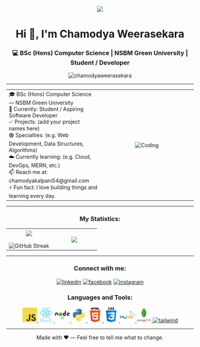 <p align="center" ><img src = "https://user-images.githubusercontent.com/74038190/241765453-85cb9521-97c0-4a65-9358-7db8099fac7f.gif" width="120px"x></p>

<h1 align="center">Hi 👋, I'm Chamodya Weerasekara</h1>

<h3 align="center">💻 BSc (Hons) Computer Science | NSBM Green University | Student / Developer</h3>

<p align="center">
  <img src="https://komarev.com/ghpvc/?username=chamodyaweerasekara&label=Profile%20views&color=0e75b6&style=flat" alt="chamodyaweerasekara" />
</p>

---

<table align="center">
  <tr border="none">
    <td width="50%" align="left">
      🎓 BSc (Hons) Computer Science — NSBM Green University<br>
      💼 Currently: Student / Aspiring Software Developer<br>
      ✅ Projects: (add your project names here)<br>
      🟢 Specialties: (e.g. Web Development, Data Structures, Algorithms)<br>
      ☁️ Currently learning: (e.g. Cloud, DevOps, MERN, etc.)<br>
      📫 Reach me at: chamodyakalpani54@gmail.com<br>
      ⚡ Fun fact: I love building things and learning every day.
    </td>
    <td width="50%" align="center">
      <img align="center" alt="Coding" width="350" height="200" src=https://media.tenor.com/IF2JdxzmyN4AAAAi/coding-girl.gif>
    </td>
  </tr>
</table>

---

<h3 align="center">My Statistics:</h3>

<p align="center">
  <table align="center">
    <tr border="none">
      <td width="50%" align="center">
        <img align="center" src="https://github-readme-stats.vercel.app/api?username=YOUR_GITHUB_USERNAME&theme=dark&show_icons=true&count_private=true" />
        <br></br>
        <img title="🔥 Get streak stats for your profile at git.io/streak-stats" alt="GitHub Streak" src="https://github-readme-streak-stats.herokuapp.com/?user=YOUR_GITHUB_USERNAME&theme=dark&hide_border=false" />
      </td>
      <td width="50%" align="center">
        <img align="center" src="https://github-readme-stats.anuraghazra1.vercel.app/api/top-langs/?username=YOUR_GITHUB_USERNAME&theme=dark&hide_border=false&no-bg=true&no-frame=true&langs_count=10"/>
      </td>
    </tr>
  </table>
</p>

---

<h3 align="center">Connect with me:</h3>

<p align="center">
  <a href="https://linkedin.com/in/YOUR_LINKEDIN" target="blank"><img align="center" src="https://raw.githubusercontent.com/rahuldkjain/github-profile-readme-generator/master/src/images/icons/Social/linked-in-alt.svg" alt="linkedin" height="30" width="40" /></a>
  <a href="https://facebook.com/YOUR_FACEBOOK" target="blank"><img align="center" src="https://raw.githubusercontent.com/rahuldkjain/github-profile-readme-generator/master/src/images/icons/Social/facebook.svg" alt="facebook" height="30" width="40" /></a>
  <a href="https://instagram.com/YOUR_INSTAGRAM" target="blank"><img align="center" src="https://raw.githubusercontent.com/rahuldkjain/github-profile-readme-generator/master/src/images/icons/Social/instagram.svg" alt="instagram" height="30" width="40" /></a>
</p>

<h3 align="center">Languages and Tools:</h3>

<p align="center">
  <!-- add or remove tech icons you want -->
  <a href="https://developer.mozilla.org/en-US/docs/Web/JavaScript" target="_blank" rel="noreferrer"> <img src="https://raw.githubusercontent.com/devicons/devicon/master/icons/javascript/javascript-original.svg" alt="javascript" width="40" height="40"/> </a>
  <a href="https://reactjs.org/" target="_blank" rel="noreferrer"> <img src="https://raw.githubusercontent.com/devicons/devicon/master/icons/react/react-original-wordmark.svg" alt="react" width="40" height="40"/> </a>
  <a href="https://nodejs.org" target="_blank" rel="noreferrer"> <img src="https://raw.githubusercontent.com/devicons/devicon/master/icons/nodejs/nodejs-original-wordmark.svg" alt="nodejs" width="40" height="40"/> </a>
  <a href="https://www.python.org" target="_blank" rel="noreferrer"> <img src="https://raw.githubusercontent.com/devicons/devicon/master/icons/python/python-original.svg" alt="python" width="40" height="40"/> </a>
  <a href="https://www.w3.org/html/" target="_blank" rel="noreferrer"> <img src="https://raw.githubusercontent.com/devicons/devicon/master/icons/html5/html5-original-wordmark.svg" alt="html5" width="40" height="40"/> </a>
  <a href="https://www.w3schools.com/css/" target="_blank" rel="noreferrer"> <img src="https://raw.githubusercontent.com/devicons/devicon/master/icons/css3/css3-original-wordmark.svg" alt="css3" width="40" height="40"/> </a>
  <a href="https://www.mysql.com/" target="_blank" rel="noreferrer"> <img src="https://raw.githubusercontent.com/devicons/devicon/master/icons/mysql/mysql-original-wordmark.svg" alt="mysql" width="40" height="40"/> </a>
  <a href="https://www.mongodb.com/" target="_blank" rel="noreferrer"> <img src="https://raw.githubusercontent.com/devicons/devicon/master/icons/mongodb/mongodb-original-wordmark.svg" alt="mongodb" width="40" height="40"/> </a>
  <a href="https://tailwindcss.com/" target="_blank" rel="noreferrer"> <img src="https://www.vectorlogo.zone/logos/tailwindcss/tailwindcss-icon.svg" alt="tailwind" width="40" height="40"/> </a>
</p>

---

<p align="center">Made with ❤️ — Feel free to tell me what to change.</p>



